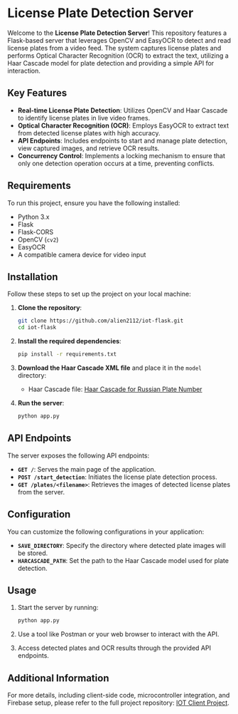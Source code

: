 # License Plate Detection Server

Welcome to the **License Plate Detection Server**! This repository features a Flask-based server that leverages OpenCV and EasyOCR to detect and read license plates from a video feed. The system captures license plates and performs Optical Character Recognition (OCR) to extract the text, utilizing a Haar Cascade model for plate detection and providing a simple API for interaction.

## Key Features

- **Real-time License Plate Detection**: Utilizes OpenCV and Haar Cascade to identify license plates in live video frames.
- **Optical Character Recognition (OCR)**: Employs EasyOCR to extract text from detected license plates with high accuracy.
- **API Endpoints**: Includes endpoints to start and manage plate detection, view captured images, and retrieve OCR results.
- **Concurrency Control**: Implements a locking mechanism to ensure that only one detection operation occurs at a time, preventing conflicts.

## Requirements

To run this project, ensure you have the following installed:

- Python 3.x
- Flask
- Flask-CORS
- OpenCV (`cv2`)
- EasyOCR
- A compatible camera device for video input

## Installation

Follow these steps to set up the project on your local machine:

1. **Clone the repository**:
   ```bash
   git clone https://github.com/alien2112/iot-flask.git
   cd iot-flask
   ```

2. **Install the required dependencies**:
   ```bash
   pip install -r requirements.txt
   ```

3. **Download the Haar Cascade XML file** and place it in the `model` directory:
   - Haar Cascade file: [Haar Cascade for Russian Plate Number](https://github.com/opencv/opencv/tree/master/data/haarcascades)

4. **Run the server**:
   ```bash
   python app.py
   ```

## API Endpoints

The server exposes the following API endpoints:

- **`GET /`**: Serves the main page of the application.
- **`POST /start_detection`**: Initiates the license plate detection process.
- **`GET /plates/<filename>`**: Retrieves the images of detected license plates from the server.

## Configuration

You can customize the following configurations in your application:

- **`SAVE_DIRECTORY`**: Specify the directory where detected plate images will be stored.
- **`HARCASCADE_PATH`**: Set the path to the Haar Cascade model used for plate detection.

## Usage

1. Start the server by running:
   ```bash
   python app.py
   ```

2. Use a tool like Postman or your web browser to interact with the API.

3. Access detected plates and OCR results through the provided API endpoints.

## Additional Information

For more details, including client-side code, microcontroller integration, and Firebase setup, please refer to the full project repository: [IOT Client Project](https://github.com/alien2112/iot-client).


